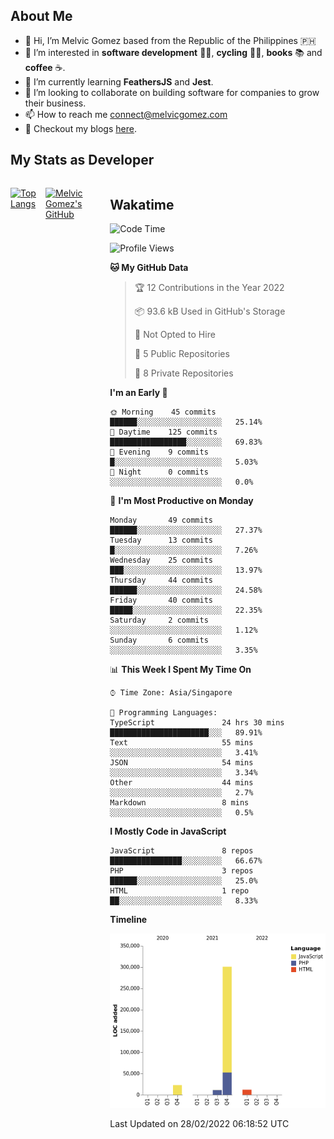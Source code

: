## About Me
- 👋 Hi, I’m Melvic Gomez based from the Republic of the Philippines 🇵🇭
- 👀 I’m interested in **software development** 👨‍💻, **cycling** 🚴‍♂️, **books** 📚 and **coffee** ☕. 
- 🌱 I’m currently learning **FeathersJS** and **Jest**.
- 💞️ I’m looking to collaborate on building software for companies to grow their business.
- 📫 How to reach me <connect@melvicgomez.com>
- 📄 Checkout my blogs [here](https://melvicgomez.com/blogs).


## My Stats as Developer
<div style="display:inline-flex;">

<div style="margin-right:5px;">

[![Top Langs](https://github-readme-stats.vercel.app/api/top-langs/?username=melvicgomez&count_private=true&show_icons=true&bg_color=202124&title_color=D12A1E&icon_color=FAD127&text_color=ffffff)](https://melvicgomez.com)
</div>

[![Melvic Gomez's GitHub](https://github-readme-stats.vercel.app/api?username=melvicgomez&count_private=true&show_icons=true&bg_color=202124&title_color=D12A1E&icon_color=FAD127&text_color=ffffff)](https://github.com/melvicgomez)
<div>

## Wakatime
 
<!--START_SECTION:waka-->
![Code Time](http://img.shields.io/badge/Code%20Time-2%2C115%20hrs%2033%20mins-blue)

![Profile Views](http://img.shields.io/badge/Profile%20Views-2-blue)

**🐱 My GitHub Data** 

> 🏆 12 Contributions in the Year 2022
 > 
> 📦 93.6 kB Used in GitHub's Storage 
 > 
> 🚫 Not Opted to Hire
 > 
> 📜 5 Public Repositories 
 > 
> 🔑 8 Private Repositories  
 > 
**I'm an Early 🐤** 

```text
🌞 Morning    45 commits     ██████░░░░░░░░░░░░░░░░░░░   25.14% 
🌆 Daytime    125 commits    █████████████████░░░░░░░░   69.83% 
🌃 Evening    9 commits      █░░░░░░░░░░░░░░░░░░░░░░░░   5.03% 
🌙 Night      0 commits      ░░░░░░░░░░░░░░░░░░░░░░░░░   0.0%

```
📅 **I'm Most Productive on Monday** 

```text
Monday       49 commits     ██████░░░░░░░░░░░░░░░░░░░   27.37% 
Tuesday      13 commits     █░░░░░░░░░░░░░░░░░░░░░░░░   7.26% 
Wednesday    25 commits     ███░░░░░░░░░░░░░░░░░░░░░░   13.97% 
Thursday     44 commits     ██████░░░░░░░░░░░░░░░░░░░   24.58% 
Friday       40 commits     █████░░░░░░░░░░░░░░░░░░░░   22.35% 
Saturday     2 commits      ░░░░░░░░░░░░░░░░░░░░░░░░░   1.12% 
Sunday       6 commits      ░░░░░░░░░░░░░░░░░░░░░░░░░   3.35%

```


📊 **This Week I Spent My Time On** 

```text
⌚︎ Time Zone: Asia/Singapore

💬 Programming Languages: 
TypeScript               24 hrs 30 mins      ██████████████████████░░░   89.91% 
Text                     55 mins             ░░░░░░░░░░░░░░░░░░░░░░░░░   3.41% 
JSON                     54 mins             ░░░░░░░░░░░░░░░░░░░░░░░░░   3.34% 
Other                    44 mins             ░░░░░░░░░░░░░░░░░░░░░░░░░   2.7% 
Markdown                 8 mins              ░░░░░░░░░░░░░░░░░░░░░░░░░   0.5%

```

**I Mostly Code in JavaScript** 

```text
JavaScript               8 repos             ████████████████░░░░░░░░░   66.67% 
PHP                      3 repos             ██████░░░░░░░░░░░░░░░░░░░   25.0% 
HTML                     1 repo              ██░░░░░░░░░░░░░░░░░░░░░░░   8.33%

```


**Timeline**

![Chart not found](https://raw.githubusercontent.com/melvicgomez/melvicgomez/main/charts/bar_graph.png) 


 Last Updated on 28/02/2022 06:18:52 UTC
<!--END_SECTION:waka-->

 <!---
melvicgomez/melvicgomez is a ✨ special ✨ repository because its `README.md` (this file) appears on your GitHub profile.
You can click the Preview link to take a look at your changes.
--->
